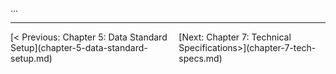 ...

---
<div style='display: flex; justify-content: space-between;'><div>[< Previous: Chapter 5: Data Standard Setup](chapter-5-data-standard-setup.md)</div><div>[Next: Chapter 7: Technical Specifications>](chapter-7-tech-specs.md)</div></div>